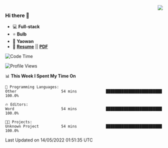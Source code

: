 <img align="right" src="https://github-readme-stats.vercel.app/api?username=LolipopJ&show_icons=true&count_private=true&hide_title=true&include_all_commits=true&theme=vue">

### Hi there 👋

- :computer: **Full-stack**
- :star: **Bulb**
- :pill: **Yaowan**
- :milky_way: [**Resume**](https://lolipopj.github.io/resume/) || [**PDF**](https://cdn.jsdelivr.net/gh/lolipopj/resume/export/resume-en.pdf)

<!--START_SECTION:waka-->
![Code Time](http://img.shields.io/badge/Code%20Time-0%20secs-blue)

![Profile Views](http://img.shields.io/badge/Profile%20Views-4-blue)

📊 **This Week I Spent My Time On** 

```text
💬 Programming Languages: 
Other                    54 mins             █████████████████████████   100.0%

🔥 Editors: 
Word                     54 mins             █████████████████████████   100.0%

🐱‍💻 Projects: 
Unknown Project          54 mins             █████████████████████████   100.0%

```


 Last Updated on 14/05/2022 01:51:35 UTC
<!--END_SECTION:waka-->
